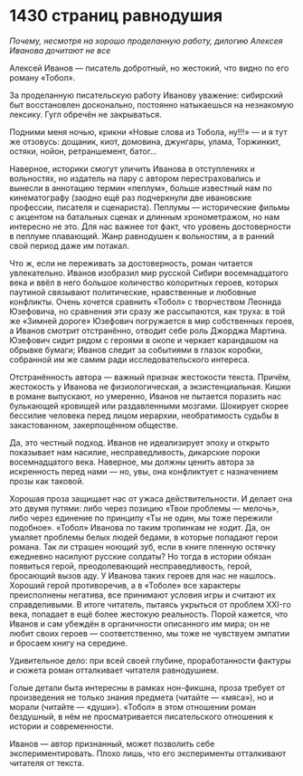 
# 1430 страниц равнодушия

_Почему, несмотря на хорошо проделанную работу, дилогию Алексея Иванова дочитают не все_

Алексей Иванов — писатель добротный, но жестокий, что видно по его роману «Тобол».

За проделанную писательскую работу Иванову уважение: сибирский быт восстановлен досконально, постоянно натыкаешься на незнакомую лексику. Гугл обречён не закрываться.

Подними меня ночью, крикни «Новые слова из Тобола, ну!!!» — и я тут же отзовусь: дощаник, киот, домовина, джунгары, улама, Торжинкит, остяки, нойон, ретраншемент, батог…

Наверное, историки смогут уличить Иванова в отступлениях и вольностях, но издатель на пару с автором перестраховались и вынесли в аннотацию термин «пеплум», больше известный нам по кинематографу (заодно ещё раз подчеркнули две ивановские профессии, писателя и сценариста). Пеплумы — исторические фильмы с акцентом на батальных сценах и длинным хронометражом, но нам интересно не это. Для нас важнее тот факт, что уровень достоверности в пеплуме плавающий. Жанр равнодушен к вольностям, а в ранний свой период даже им потакал.

Что ж, если не переживать за достоверность, роман читается увлекательно. Иванов изобразил мир русской Сибири восемнадцатого века и ввёл в него большое количество колоритных героев, которых паутиной связывают политические, нравственные и любовные конфликты. Очень хочется сравнить «Тобол» с творчеством Леонида Юзефовича, но сравнения эти сразу же рассыпаются, как труха: в той же «Зимней дороге» Юзефович погружается в мир собственных героев, а Иванов смотрит отстранённо, отводит себе роль Джорджа Мартина. Юзефович сидит рядом с героями в окопе и черкает карандашом на обрывке бумаги; Иванов следит за событиями в глазок коробки, собранной им же самим ради исследовательского интереса.

Отстранённость автора — важный признак жестокости текста. Причём, жестокость у Иванова не физиологическая, а экзистенциальная. Кишки в романе выпускают, но умеренно, Иванов не пытается поразить нас булькающей кровищей или раздавленными мозгами. Шокирует скорее бессилие человека перед лицом иерархии, необратимость судьбы в закастованном, закерпощённом обществе.

Да, это честный подход. Иванов не идеализирует эпоху и открыто показывает нам насилие, несправедливость, дикарские пороки восемнадцатого века. Наверное, мы должны ценить автора за искренность перед нами — но, увы, она конфликтует с назначением прозы как таковой.

Хорошая проза защищает нас от ужаса действительности. И делает она это двумя путями: либо через позицию «Твои проблемы — мелочь», либо через единение по принципу «Ты не один, мы тоже пережили подобное». «Тобол» Иванова по таким тропинкам не ходит. Да, он умаляет проблемы белых людей бедами, в которые попадают герои романа. Так ли страшен ноющий зуб, если в книге пленную остячку ежедневно насилуют русские солдаты? Но тогда в истории обязан появиться герой, преодолевающий несправедливость, герой, бросающий вызов аду. У Иванова таких героев для нас не нашлось. Хороший герой противоречив, а в «Тоболе» все характеры преисполнены негатива, все принимают условия игры и считают их справделивыми. В итоге читатель, пытаясь укрыться от проблем XXI-го века, попадает в ещё более жестокую реальность. Порой кажется, что Иванов и сам убеждён в органичности описанного им мира; он не любит своих героев — соответственно, мы тоже не чувствуем эмпатии и бросаем книгу на середине.

Удивительное дело: при всей своей глубине, проработанности фактуры и сюжета роман отталкивает читателя равнодушием. 

Голые детали быта интересны в рамках нон-фикшна, проза требует от произведения не только знания предмета (читайте — «мяса»), но и морали (читайте — «души»). «Тобол» в этом отношении роман бездушный, в нём не просматривается писательского отношения к истории и современности.

Иванов — автор признанный, может позволить себе экспериментировать. Плохо лишь, что его эксперименты отталкивают читателя от текста.